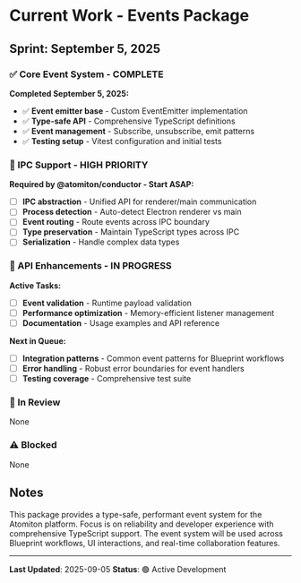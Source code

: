 # Current Work - Events Package

## Sprint: September 5, 2025

### ✅ Core Event System - COMPLETE

**Completed September 5, 2025:**

- ✅ **Event emitter base** - Custom EventEmitter implementation
- ✅ **Type-safe API** - Comprehensive TypeScript definitions
- ✅ **Event management** - Subscribe, unsubscribe, emit patterns
- ✅ **Testing setup** - Vitest configuration and initial tests

### 🚀 IPC Support - HIGH PRIORITY

**Required by @atomiton/conductor - Start ASAP:**

- [ ] **IPC abstraction** - Unified API for renderer/main communication
- [ ] **Process detection** - Auto-detect Electron renderer vs main
- [ ] **Event routing** - Route events across IPC boundary
- [ ] **Type preservation** - Maintain TypeScript types across IPC
- [ ] **Serialization** - Handle complex data types

### 📝 API Enhancements - IN PROGRESS

**Active Tasks:**

- [ ] **Event validation** - Runtime payload validation
- [ ] **Performance optimization** - Memory-efficient listener management
- [ ] **Documentation** - Usage examples and API reference

**Next in Queue:**

- [ ] **Integration patterns** - Common event patterns for Blueprint workflows
- [ ] **Error handling** - Robust error boundaries for event handlers
- [ ] **Testing coverage** - Comprehensive test suite

### 🔄 In Review

None

### ⚠️ Blocked

None

## Notes

This package provides a type-safe, performant event system for the Atomiton
platform. Focus is on reliability and developer experience with comprehensive
TypeScript support. The event system will be used across Blueprint workflows, UI
interactions, and real-time collaboration features.

---

**Last Updated**: 2025-09-05 **Status**: 🟢 Active Development
